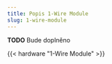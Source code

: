 ```yaml
---
title: Popis 1-Wire Module
slug: 1-wire-module
---
```


**TODO** Bude doplněno


{{< hardware "1-Wire Module" >}}
